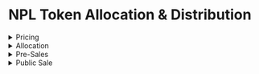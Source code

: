 # NPL Token Allocation & Distribution

<details>

<summary>Pricing</summary>

The base price of 1 NPL Token is 0.65 BUSD

</details>

<details>

<summary>Allocation</summary>

On BEP-20, only 15,000,000 NPL Tokens (15 million NPL) were minted.

1,500,000 NPL have been released to the general market, representing 10% of our commitment to release during Private & Pre-sale. (100,000 already released to the market and the balance of 1,400,000 will be locked for 12 months and vested 1% each month)

750,000 NPL or equivalent to 5% is allocated for supply needs at CEX, DEX, & Liquidity

750,000 NPL released for partner development, equivalent to 5%

750,000 NPL allocated for marketing activities, equivalent to 5%

11,250,000 NPL allocated for next development, equivalent to 75% (Locked for 24 months post public sale, and will be vested 1% on the 13th months onward)

</details>

<details>

<summary>Pre-Sales</summary>

In the Private & Pre-Sale, only 1,500,000 NPL Tokens will be available. The Private & Pre-Sale will run from December 2022 to February 2022, or until the token supply is sold.

During the Pre-Sale period, the developer will pay commissions directly to anyone who can invite their community to purchase NPL Tokens. The commission is calculated as a percentage of the total token purchases made by the community. The commission will be paid in US dollars.

NPL Tokens will be distributed in three stages during the Pre-sale stage, with 30% distributed on D-1 before the start of the Public Sale on PancakeSwap, 30% distributed +30 days after the start of the Public Sale, and 40% distributed +60 days after the start of the Public Sale.

</details>

<details>

<summary>Public Sale</summary>

The Public Sale occurs after the supply in the Pre-Sale stage has been exceeded or after the Pre-Sale stage has been completed for 30 days. During the Public Sale stage, we will distribute tokens through PancakeSwap. We will give hourly rewards worth 2% of the total volume of buying and selling transactions that apply at that hour to anyone who buys NPL Tokens at this stage. The award is in the form of BUSD, which will be automatically transferred to the recipient's Wallet.

</details>

